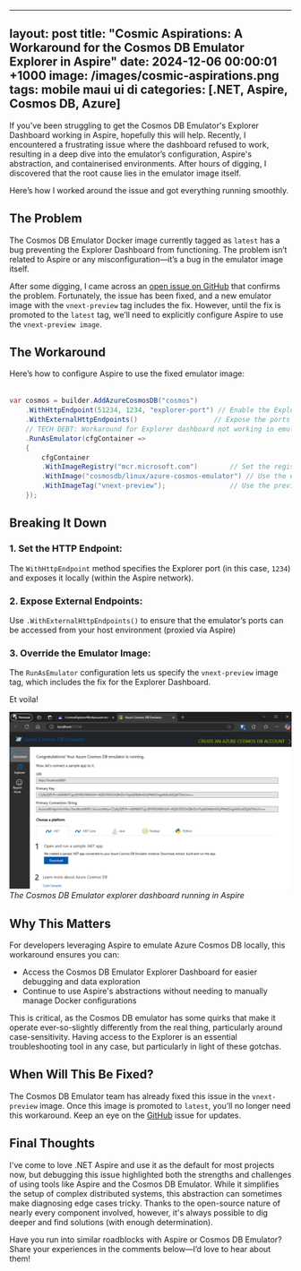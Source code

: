 
---
layout: post
title:  "Cosmic Aspirations: A Workaround for the Cosmos DB Emulator Explorer in Aspire"
date:   2024-12-06 00:00:01 +1000
image:  /images/cosmic-aspirations.png
tags:   mobile maui ui di
categories: [.NET, Aspire, Cosmos DB, Azure]
---

If you've been struggling to get the Cosmos DB Emulator's Explorer Dashboard working in Aspire, hopefully this will help. Recently, I encountered a frustrating issue where the dashboard refused to work, resulting in a deep dive into the emulator’s configuration, Aspire's abstraction, and containerised environments. After hours of digging, I discovered that the root cause lies in the emulator image itself.

Here’s how I worked around the issue and got everything running smoothly.

## The Problem
The Cosmos DB Emulator Docker image currently tagged as `latest` has a bug preventing the Explorer Dashboard from functioning. The problem isn’t related to Aspire or any misconfiguration—it’s a bug in the emulator image itself.

After some digging, I came across an [open issue on GitHub](https://github.com/Azure/azure-cosmos-db-emulator-docker/issues/135) that confirms the problem. Fortunately, the issue has been fixed, and a new emulator image with the `vnext-preview` tag includes the fix. However, until the fix is promoted to the `latest` tag, we’ll need to explicitly configure Aspire to use the `vnext-preview image`.

## The Workaround
Here’s how to configure Aspire to use the fixed emulator image:

```csharp

var cosmos = builder.AddAzureCosmosDB("cosmos")
    .WithHttpEndpoint(51234, 1234, "explorer-port") // Enable the Explorer on a custom port
    .WithExternalHttpEndpoints()                   // Expose the ports externally
    // TECH DEBT: Workaround for Explorer dashboard not working in emulator. See: https://github.com/Azure/azure-cosmos-db-emulator-docker/issues/135.
    .RunAsEmulator(cfgContainer =>
    {
        cfgContainer
        .WithImageRegistry("mcr.microsoft.com")        // Set the registry
        .WithImage("cosmosdb/linux/azure-cosmos-emulator") // Use the emulator image
        .WithImageTag("vnext-preview");                // Use the preview tag with the fix
    });
```

## Breaking It Down

### 1. Set the HTTP Endpoint:

The `WithHttpEndpoint` method specifies the Explorer port (in this case, `1234`) and exposes it locally (within the Aspire network).

### 2. Expose External Endpoints:

Use `.WithExternalHttpEndpoints()` to ensure that the emulator’s ports can be accessed from your host environment (proxied via Aspire)

### 3. Override the Emulator Image:

The `RunAsEmulator` configuration lets us specify the `vnext-preview` image tag, which includes the fix for the Explorer Dashboard.

Et voila!

![The Cosmos DB Emulator explorer dashboard running in Aspire](/images/aspire-cosmos-screenshot.png)
_The Cosmos DB Emulator explorer dashboard running in Aspire_

## Why This Matters

For developers leveraging Aspire to emulate Azure Cosmos DB locally, this workaround ensures you can:

* Access the Cosmos DB Emulator Explorer Dashboard for easier debugging and data exploration
* Continue to use Aspire's abstractions without needing to manually manage Docker configurations

This is critical, as the Cosmos DB emulator has some quirks that make it operate ever-so-slightly differently from the real thing, particularly around case-sensitivity. Having access to the Explorer is an essential troubleshooting tool in any case, but particularly in light of these gotchas.

## When Will This Be Fixed?

The Cosmos DB Emulator team has already fixed this issue in the `vnext-preview` image. Once this image is promoted to `latest`, you’ll no longer need this workaround. Keep an eye on the [GitHub](https://github.com/Azure/azure-cosmos-db-emulator-docker/issues/135) issue for updates.

## Final Thoughts

I've come to love .NET Aspire and use it as the default for most projects now, but debugging this issue highlighted both the strengths and challenges of using tools like Aspire and the Cosmos DB Emulator. While it simplifies the setup of complex distributed systems, this abstraction can sometimes make diagnosing edge cases tricky. Thanks to the open-source nature of nearly every component involved, however, it's always possible to dig deeper and find solutions (with enough determination).

Have you run into similar roadblocks with Aspire or Cosmos DB Emulator? Share your experiences in the comments below—I’d love to hear about them!